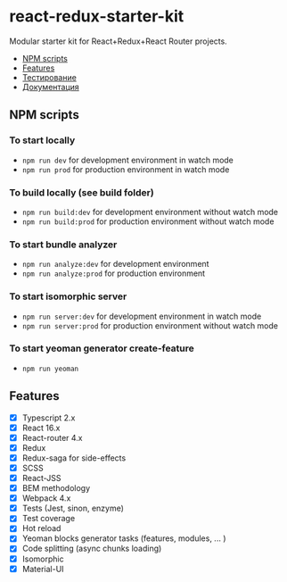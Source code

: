 # react-redux-starter-kit
Modular starter kit for React+Redux+React Router projects.

* [NPM scripts](#NPM-scripts)
* [Features](#Features)
* [Тестирование](#Тестирование)
* [Документация](./docs/ru/main.md)

## NPM scripts
### To start locally
- ```npm run dev``` for development environment in watch mode
- ```npm run prod``` for production environment in watch mode

### To build locally (see build folder)
- ```npm run build:dev``` for development environment without watch mode
- ```npm run build:prod``` for production environment without watch mode

### To start bundle analyzer
- ```npm run analyze:dev``` for development environment
- ```npm run analyze:prod``` for production environment

### To start isomorphic server
- ```npm run server:dev``` for development environment in watch mode
- ```npm run server:prod``` for production environment without watch mode

### To start yeoman generator create-feature
- ```npm run yeoman```

## Features
- [x] Typescript 2.x
- [x] React 16.x
- [x] React-router 4.x
- [x] Redux
- [x] Redux-saga for side-effects
- [x] SCSS
- [x] React-JSS
- [x] BEM methodology
- [x] Webpack 4.x
- [x] Tests (Jest, sinon, enzyme)
- [x] Test coverage
- [x] Hot reload
- [x] Yeoman blocks generator tasks (features, modules, ... )
- [x] Code splitting (async chunks loading)
- [x] Isomorphic
- [x] Material-UI
